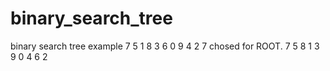 # binary_search_tree
binary search tree example
7 5 1 8 3 6 0 9 4 2
7 chosed for ROOT.
                                         7
                                5                 8
                          1          3                  9
                    0          4          6
                          2

                          
